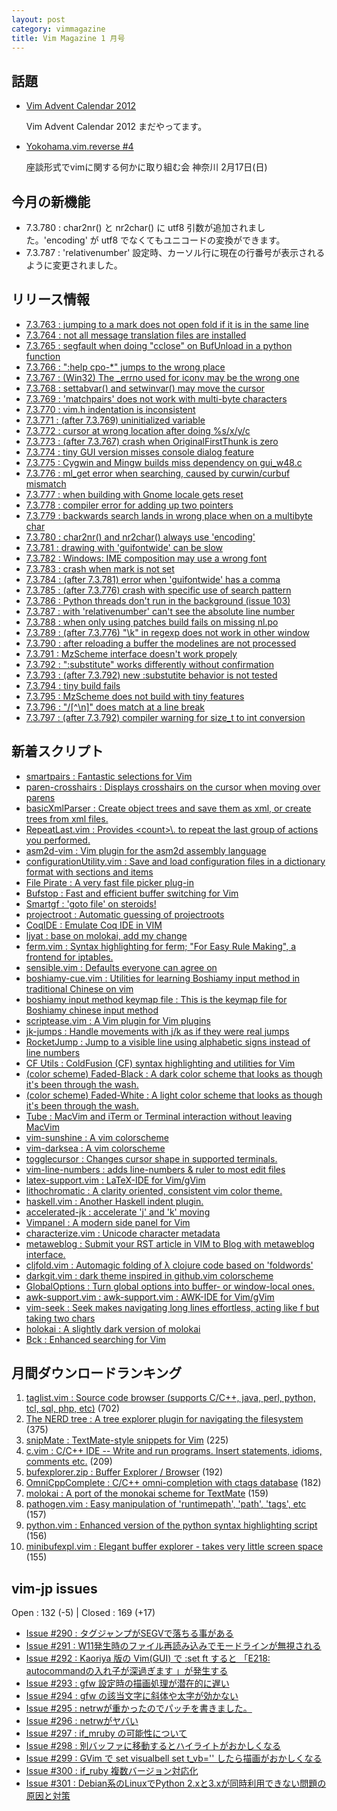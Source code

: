 ```yaml
---
layout: post
category: vimmagazine
title: Vim Magazine 1 月号
---
```


## 話題

- [Vim Advent Calendar 2012](http://atnd.org/events/33746)

  Vim Advent Calendar 2012 まだやってます。

- [Yokohama.vim.reverse #4](http://atnd.org/events/36424)

  座談形式でvimに関する何かに取り組む会 神奈川 2月17日(日)


## 今月の新機能

- 7.3.780 : char2nr() と nr2char() に utf8 引数が追加されました。'encoding' が utf8 でなくてもユニコードの変換ができます。
- 7.3.787 : 'relativenumber' 設定時、カーソル行に現在の行番号が表示されるように変更されました。

## リリース情報

- [7.3.763 : jumping to a mark does not open fold if it is in the same line](https://github.com/vim/vim/commit/8754deb3b622186ff5efa0e5547a392aaed6a1c7)
- [7.3.764 : not all message translation files are installed](https://github.com/vim/vim/commit/c4fba6f8811d8f205f5c9772d4797691e615c6a2)
- [7.3.765 : segfault when doing "cclose" on BufUnload in a python function](https://github.com/vim/vim/commit/802418d5eb5c98dcbe53390d1eceba92dd097aa4)
- [7.3.766 : ":help cpo-\*" jumps to the wrong place](https://github.com/vim/vim/commit/117f2c4b91fb3675d56be36c1d972f0fb4fda13a)
- [7.3.767 : (Win32) The \_errno used for iconv may be the wrong one](https://github.com/vim/vim/commit/8fae8e658ffd8f5177a22e41ece18ea32edaa4a2)
- [7.3.768 : settabvar() and setwinvar() may move the cursor](https://github.com/vim/vim/commit/3e37fd0950081e277fac44a0bd8e60815898945c)
- [7.3.769 : 'matchpairs' does not work with multi-byte characters](https://github.com/vim/vim/commit/8c7694a8649cbd5ce91c150737b1f52b20631cb4)
- [7.3.770 : vim.h indentation is inconsistent](https://github.com/vim/vim/commit/08ed30eca7d64e623a5363a6a0eac79af48ec1c0)
- [7.3.771 : (after 7.3.769) uninitialized variable](https://github.com/vim/vim/commit/09365025386ac6af4710517a89fe0c4ed2bc86e4)
- [7.3.772 : cursor at wrong location after doing %s/x/y/c](https://github.com/vim/vim/commit/8c4fbd1a153245fd3c496507693140c0e8e2f260)
- [7.3.773 : (after 7.3.767) crash when OriginalFirstThunk is zero](https://github.com/vim/vim/commit/b5f7bf6ed9c59b8841efcd41c2ed1687f080f4cf)
- [7.3.774 : tiny GUI version misses console dialog feature](https://github.com/vim/vim/commit/f939c4e6b176d89626eff5fe9a0b01a5bbb40ef5)
- [7.3.775 : Cygwin and Mingw builds miss dependency on gui\_w48.c](https://github.com/vim/vim/commit/4da70dbc4ddef9b2a2815cc0f6f09a283b65e671)
- [7.3.776 : ml\_get error when searching, caused by curwin/curbuf mismatch](https://github.com/vim/vim/commit/9d182dd0a666f7cb706cd54dd78df3f59a160fff)
- [7.3.777 : when building with Gnome locale gets reset](https://github.com/vim/vim/commit/3be71ce28d832553a1350b15d9323c30014382c0)
- [7.3.778 : compiler error for adding up two pointers](https://github.com/vim/vim/commit/94a8adfdd890f0550f81755b247ca7cc5336ad20)
- [7.3.779 : backwards search lands in wrong place when on a multibyte char](https://github.com/vim/vim/commit/55b7b7eeb50d4fab541ba151e0f653eb6e3852b8)
- [7.3.780 : char2nr() and nr2char() always use 'encoding'](https://github.com/vim/vim/commit/d35d784e9106a9d398b444ed9557664bbcb6a65c)
- [7.3.781 : drawing with 'guifontwide' can be slow](https://github.com/vim/vim/commit/459339662566bcf5ae9892c7dabb9518e7f70f83)
- [7.3.782 : Windows: IME composition may use a wrong font](https://github.com/vim/vim/commit/0f2721223e5b97ac250d729b2359471241a3ab7d)
- [7.3.783 : crash when mark is not set](https://github.com/vim/vim/commit/15364d74ca33d8d722483c7b8ebede17f344ab8c)
- [7.3.784 : (after 7.3.781) error when 'guifontwide' has a comma](https://github.com/vim/vim/commit/826763f87b4a15fb125b3b5cc3fc308a5976bfaf)
- [7.3.785 : (after 7.3.776) crash with specific use of search pattern](https://github.com/vim/vim/commit/2f315ab7bec2713d2fb986c5d863f15ab9949166)
- [7.3.786 : Python threads don't run in the background (issue 103)](https://github.com/vim/vim/commit/02366255c9bd16120c5025106f7ac5d5a06774d7)
- [7.3.787 : with 'relativenumber' can't see the absolute line number](https://github.com/vim/vim/commit/700e7345ded4e2af25e63409b81c1ce516410a28)
- [7.3.788 : when only using patches build fails on missing nl.po](https://github.com/vim/vim/commit/8d616172389a666e74c47c4e41f5cd9a17a38268)
- [7.3.789 : (after 7.3.776) "\\k" in regexp does not work in other window](https://github.com/vim/vim/commit/f813a1883f767ad9c4a7a44b5f42cee312d53bc0)
- [7.3.790 : after reloading a buffer the modelines are not processed](https://github.com/vim/vim/commit/52f85b730e379c4519b4a9ef1f008417150713f7)
- [7.3.791 : MzScheme interface doesn't work propely](https://github.com/vim/vim/commit/7567646f13beb8c7aad79340f30ad2b5d5c8225f)
- [7.3.792 : ":substitute" works differently without confirmation](https://github.com/vim/vim/commit/4bc8cf0e7c4c1d2c9d99ac8b3c080b50f239406d)
- [7.3.793 : (after 7.3.792) new :substutite behavior is not tested](https://github.com/vim/vim/commit/8ceb1735a2e845c7987f01a6319775b39c4b0177)
- [7.3.794 : tiny build fails](https://github.com/vim/vim/commit/a50e5866b019616eacdc4498fd94ee3b0795b80d)
- [7.3.795 : MzScheme does not build with tiny features](https://github.com/vim/vim/commit/d2142213754df16fe11a2674716a7c33a012fa07)
- [7.3.796 : "/\[&#94;\\n\]" does match at a line break](https://github.com/vim/vim/commit/e337e5f634dcb0e74999d67286125a85423e38a9)
- [7.3.797 : (after 7.3.792) compiler warning for size\_t to int conversion](https://github.com/vim/vim/commit/04e5b5a22823fdf30e35c383aea8843f7c747eec)

## 新着スクリプト

- [smartpairs : Fantastic selections for Vim](http://www.vim.org/scripts/script.php?script_id=4378)
- [paren-crosshairs : Displays crosshairs on the cursor when moving over parens ](http://www.vim.org/scripts/script.php?script_id=4379)
- [basicXmlParser : Create object trees and save them as xml, or create trees from xml files.](http://www.vim.org/scripts/script.php?script_id=4380)
- [RepeatLast.vim : Provides \<count>\\. to repeat the last group of actions you performed.](http://www.vim.org/scripts/script.php?script_id=4381)
- [asm2d-vim : Vim plugin for the asm2d assembly language](http://www.vim.org/scripts/script.php?script_id=4382)
- [configurationUtility.vim : Save and load configuration files in a dictionary format with sections and items](http://www.vim.org/scripts/script.php?script_id=4383)
- [File Pirate : A very fast file picker plug-in](http://www.vim.org/scripts/script.php?script_id=4384)
- [Bufstop : Fast and efficient buffer switching for Vim](http://www.vim.org/scripts/script.php?script_id=4385)
- [Smartgf : 'goto file' on steroids!](http://www.vim.org/scripts/script.php?script_id=4386)
- [projectroot : Automatic guessing of projectroots](http://www.vim.org/scripts/script.php?script_id=4387)
- [CoqIDE : Emulate Coq IDE in VIM](http://www.vim.org/scripts/script.php?script_id=4388)
- [ljyat : base on molokai, add my change](http://www.vim.org/scripts/script.php?script_id=4389)
- [ferm.vim : Syntax highlighting for ferm; "For Easy Rule Making", a frontend for iptables.](http://www.vim.org/scripts/script.php?script_id=4390)
- [sensible.vim : Defaults everyone can agree on](http://www.vim.org/scripts/script.php?script_id=4391)
- [boshiamy-cue.vim : Utilities for learning Boshiamy input method in traditional Chinese on vim](http://www.vim.org/scripts/script.php?script_id=4392)
- [boshiamy input method keymap file : This is the keymap file for Boshiamy chinese input method](http://www.vim.org/scripts/script.php?script_id=4393)
- [scriptease.vim : A Vim plugin for Vim plugins](http://www.vim.org/scripts/script.php?script_id=4394)
- [jk-jumps : Handle movements with j/k as if they were real jumps](http://www.vim.org/scripts/script.php?script_id=4395)
- [RocketJump : Jump to a visible line using alphabetic signs instead of line numbers](http://www.vim.org/scripts/script.php?script_id=4396)
- [CF Utils : ColdFusion (CF) syntax highlighting and utilities for Vim](http://www.vim.org/scripts/script.php?script_id=4397)
- [(color scheme) Faded-Black : A dark color scheme that looks as though it's been through the wash.](http://www.vim.org/scripts/script.php?script_id=4398)
- [(color scheme) Faded-White : A light color scheme that looks as though it's been through the wash.](http://www.vim.org/scripts/script.php?script_id=4399)
- [Tube : MacVim and iTerm or Terminal interaction without leaving MacVim](http://www.vim.org/scripts/script.php?script_id=4400)
- [vim-sunshine : A vim colorscheme](http://www.vim.org/scripts/script.php?script_id=4401)
- [vim-darksea : A vim colorscheme](http://www.vim.org/scripts/script.php?script_id=4402)
- [togglecursor : Changes cursor shape in supported terminals.](http://www.vim.org/scripts/script.php?script_id=4403)
- [vim-line-numbers : adds line-numbers & ruler to most edit files](http://www.vim.org/scripts/script.php?script_id=4404)
- [latex-support.vim : LaTeX-IDE for Vim/gVim](http://www.vim.org/scripts/script.php?script_id=4405)
- [lithochromatic : A clarity oriented, consistent vim color theme.](http://www.vim.org/scripts/script.php?script_id=4406)
- [haskell.vim : Another Haskell indent plugin.](http://www.vim.org/scripts/script.php?script_id=4407)
- [accelerated-jk : accelerate 'j' and 'k' moving](http://www.vim.org/scripts/script.php?script_id=4408)
- [Vimpanel : A modern side panel for Vim](http://www.vim.org/scripts/script.php?script_id=4409)
- [characterize.vim : Unicode character metadata](http://www.vim.org/scripts/script.php?script_id=4410)
- [metaweblog : Submit your RST article in VIM  to Blog with metaweblog interface.](http://www.vim.org/scripts/script.php?script_id=4411)
- [cljfold.vim : Automagic folding of λ clojure code based on 'foldwords'](http://www.vim.org/scripts/script.php?script_id=4412)
- [darkgit.vim : dark theme inspired in github.vim colorscheme](http://www.vim.org/scripts/script.php?script_id=4413)
- [GlobalOptions : Turn global options into buffer- or window-local ones.](http://www.vim.org/scripts/script.php?script_id=4414)
- [awk-support.vim : awk-support.vim : AWK-IDE for Vim/gVim](http://www.vim.org/scripts/script.php?script_id=4415)
- [vim-seek : Seek makes navigating long lines effortless, acting like f but taking two chars](http://www.vim.org/scripts/script.php?script_id=4416)
- [holokai : A slightly dark version of molokai](http://www.vim.org/scripts/script.php?script_id=4417)
- [Bck : Enhanced searching for Vim](http://www.vim.org/scripts/script.php?script_id=4418)

## 月間ダウンロードランキング

1. [taglist.vim : Source code browser (supports C/C++, java, perl, python, tcl, sql, php, etc)](http://www.vim.org/scripts/script.php?script_id=273) (702)
2. [The NERD tree : A tree explorer plugin for navigating the filesystem](http://www.vim.org/scripts/script.php?script_id=1658) (375)
3. [snipMate : TextMate-style snippets for Vim](http://www.vim.org/scripts/script.php?script_id=2540) (225)
4. [c.vim : C/C++ IDE --  Write and run programs. Insert statements, idioms, comments etc.](http://www.vim.org/scripts/script.php?script_id=213) (209)
5. [bufexplorer.zip : Buffer Explorer / Browser](http://www.vim.org/scripts/script.php?script_id=42) (192)
6. [OmniCppComplete : C/C++ omni-completion with ctags database](http://www.vim.org/scripts/script.php?script_id=1520) (182)
7. [molokai : A port of the monokai scheme for TextMate](http://www.vim.org/scripts/script.php?script_id=2340) (159)
8. [pathogen.vim : Easy manipulation of 'runtimepath', 'path', 'tags', etc](http://www.vim.org/scripts/script.php?script_id=2332) (157)
9. [python.vim : Enhanced version of the python syntax highlighting script](http://www.vim.org/scripts/script.php?script_id=790) (156)
10. [minibufexpl.vim : Elegant buffer explorer - takes very little screen space](http://www.vim.org/scripts/script.php?script_id=159) (155)

## vim-jp issues

Open : 132 (-5) | Closed : 169 (+17)

- [Issue #290 : タグジャンプがSEGVで落ちる事がある](https://github.com/vim-jp/issues/issues/290)
- [Issue #291 : W11発生時のファイル再読み込みでモードラインが無視される](https://github.com/vim-jp/issues/issues/291)
- [Issue #292 : Kaoriya 版の Vim(GUI) で :set ft すると 「E218: autocommandの入れ子が深過ぎます 」が発生する](https://github.com/vim-jp/issues/issues/292)
- [Issue #293 : gfw 設定時の描画処理が潜在的に遅い](https://github.com/vim-jp/issues/issues/293)
- [Issue #294 : gfw の該当文字に斜体や太字が効かない](https://github.com/vim-jp/issues/issues/294)
- [Issue #295 : netrwが重かったのでパッチを書きました。](https://github.com/vim-jp/issues/issues/295)
- [Issue #296 : netrwがヤバい](https://github.com/vim-jp/issues/issues/296)
- [Issue #297 : if\_mruby の可能性について](https://github.com/vim-jp/issues/issues/297)
- [Issue #298 : 別バッファに移動するとハイライトがおかしくなる](https://github.com/vim-jp/issues/issues/298)
- [Issue #299 : GVim で set visualbell set t\_vb='' したら描画がおかしくなる ](https://github.com/vim-jp/issues/issues/299)
- [Issue #300 : if\_ruby 複数バージョン対応化](https://github.com/vim-jp/issues/issues/300)
- [Issue #301 : Debian系のLinuxでPython 2.xと3.xが同時利用できない問題の原因と対策](https://github.com/vim-jp/issues/issues/301)

